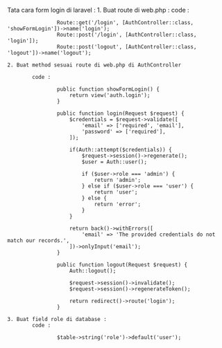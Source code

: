 Tata cara form login di laravel :
    1. Buat route di web.php :
            code :      

                    Route::get('/login', [AuthController::class, 'showFormLogin'])->name('login');
                    Route::post('/login', [AuthController::class, 'login']);
                    Route::post('logout', [AuthController::class, 'logout'])->name('logout');

    2. Buat method sesuai route di web.php di AuthController

            code :

                    public function showFormLogin() {
                        return view('auth.login');
                    }

                    public function login(Request $request) {
                        $credentials = $request->validate([
                            'email' => ['required', 'email'],
                            'password' => ['required'],
                        ]);

                        if(Auth::attempt($credentials)) {
                            $request->session()->regenerate();
                            $user = Auth::user();

                            if ($user->role === 'admin') {
                                return 'admin';
                            } else if ($user->role === 'user') {
                                return 'user';
                            } else {
                                return 'error';
                            }
                        }

                        return back()->withErrors([
                            'email' => 'The provided credentials do not match our records.',
                        ])->onlyInput('email');
                    }

                    public function logout(Request $request) {
                        Auth::logout();

                        $request->session()->invalidate();
                        $request->session()->regenerateToken();

                        return redirect()->route('login');
                    }

    3. Buat field role di database :
            code :

                    $table->string('role')->default('user');